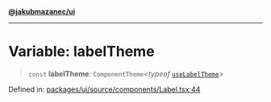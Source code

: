 [**@jakubmazanec/ui**](../README.md)

---

# Variable: labelTheme

> `const` **labelTheme**: `ComponentTheme`\<_typeof_
> [`useLabelTheme`](../functions/useLabelTheme.md)\>

Defined in:
[packages/ui/source/components/Label.tsx:44](https://github.com/jakubmazanec/tools/blob/f779e75b9ef98389e12e52575295bd1ef364daca/packages/ui/source/components/Label.tsx#L44)
